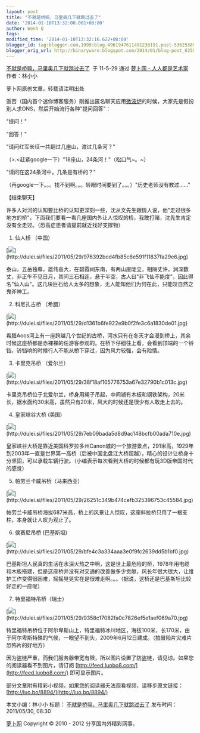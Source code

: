 ```yaml
---
layout: post
title: "不就是桥嘛，马里奥几下就跳过去了"
date: '2014-01-10T13:32:00.001+08:00'
author: Wenh Q
tags:
modified_time: '2014-01-10T13:32:16.622+08:00'
blogger_id: tag:blogger.com,1999:blog-4961947611491238191.post-536253891371655353
blogger_orig_url: http://binaryware.blogspot.com/2014/01/blog-post_6355.html
---
```

[不就是桥嘛，马里奥几下就跳过去了](http://luo.bo/8894/)  于 11-5-29 通过
[萝卜网 - 人人都是艺术家](http://luo.bo/) 作者：林小小

萝卜网原创文章，转载请注明出处

饭否（国内首个迷你博客服务）刚推出匿名聊天应用[微波炉](http://chat.fanfou.com/intro)的时候，大家先是假扮别人求ONS，然后开始流行各种"提问回答"：

"提问！"

"回答！"

"请问红军长征一共翻过几座山，渡过几条河？"

（>.<赶紧google一下）"18座山，24条河！"（松口气~。~）

"请问在这24条河中，几条是有桥的？"

（再google一下。。。找不到啊。。。转眼时间要到了。。。）"历史老师没有教过……"

【结束聊天】

许多人对河的认知要比桥的认知更深刻一些，沈从文先生跟情人说，他"走过很多地方的桥"，下面我们要看一看几座国内外让人惊叹的桥，我敢打赌，沈先生肯定没有全走过。（恐高症患者请提前就近找好支撑物）
 1. 仙人桥 （中国）

[![](https://images-blogger-opensocial.googleusercontent.com/gadgets/proxy?url=http%3A%2F%2Fdulei.si%2Ffiles%2F2011%2F05%2F29%2F976392bcd4fb85c6e591f11837fa29e6.jpg&container=blogger&gadget=a&rewriteMime=image%2F*)](http://dulei.si/files/2011/05/29/976392bcd4fb85c6e591f11837fa29e6.jpg)

泰山，五岳独尊，雄伟高大，在碧霞祠东南，有两山崖陡立，相隔丈许，涧深数丈，非正午不见日月，其间三石相连，悬于半空，古人曰"非飞仙不能度"，因此得名"仙人山"。这几块巨石给人太多的想象，无人能知他们为何在此，只能叹自然之鬼斧神工。

2. 科尼扎古桥 （希腊）

[![](https://images-blogger-opensocial.googleusercontent.com/gadgets/proxy?url=http%3A%2F%2Fdulei.si%2Ffiles%2F2011%2F05%2F29%2Fd1361b6fe922e9b0f2fe3c6a1830de01.jpg&container=blogger&gadget=a&rewriteMime=image%2F*)](http://dulei.si/files/2011/05/29/d1361b6fe922e9b0f2fe3c6a1830de01.jpg)

希腊Aoos河上有一座跨越几个世纪的古桥，河水只有在冬天才会漫到桥上，其余时候这座桥都是赤裸裸的任游客参观的。在桥下仔细往上看，会看到顶端的一个铃铛，铃铛响的时候行人不能从桥下穿过，因为风力较强，会有险情。

3. 卡里克吊桥 （爱尔兰）

[![](https://images-blogger-opensocial.googleusercontent.com/gadgets/proxy?url=http%3A%2F%2Fdulei.si%2Ffiles%2F2011%2F05%2F29%2F38f18af105776753a67e32790b1c013c.jpg&container=blogger&gadget=a&rewriteMime=image%2F*)](http://dulei.si/files/2011/05/29/38f18af105776753a67e32790b1c013c.jpg)

卡里克吊桥位于北爱尔兰，桥身用绳子吊起，中间铺有木板和钢铁架构，20米长，据水面约30米高，虽然只有20米，风大的时候还是很少有人敢走上去的。

4. 皇家峡谷大桥 (美国)

[![](https://images-blogger-opensocial.googleusercontent.com/gadgets/proxy?url=http%3A%2F%2Fdulei.si%2Ffiles%2F2011%2F05%2F29%2F7eb09bada5d8d9ac148bcfb00ada710e.jpg&container=blogger&gadget=a&rewriteMime=image%2F*)](http://dulei.si/files/2011/05/29/7eb09bada5d8d9ac148bcfb00ada710e.jpg)

皇家峡谷大桥是靠近美国科罗拉多州Canon城的一个旅游景点，291米高，1929年到2003年一直是世界第一高桥（后被中国北盘江大桥超越），精心的设计让桥身十分坚固，可以承载车辆行驶。（小编表示每次看到大桥的时候都有玩3D版帝国时代的感觉）

5. 帕劳兰卡威吊桥（马来西亚）

[![](https://images-blogger-opensocial.googleusercontent.com/gadgets/proxy?url=http%3A%2F%2Fdulei.si%2Ffiles%2F2011%2F05%2F29%2F26251c349b474cefb325396753c45584.jpg&container=blogger&gadget=a&rewriteMime=image%2F*)](http://dulei.si/files/2011/05/29/26251c349b474cefb325396753c45584.jpg)

帕劳兰卡威吊桥海拔687米高，桥上的风景让人惊叹，这座斜拉桥只用了一根支柱，本身就让人叹为观止了。

6. 侯赛尼吊桥 (巴基斯坦)

[![](https://images-blogger-opensocial.googleusercontent.com/gadgets/proxy?url=http%3A%2F%2Fdulei.si%2Ffiles%2F2011%2F05%2F29%2Fbfe4c3a334aaa3e0f9fc2639dd5b1bf0.jpg&container=blogger&gadget=a&rewriteMime=image%2F*)](http://dulei.si/files/2011/05/29/bfe4c3a334aaa3e0f9fc2639dd5b1bf0.jpg)

巴基斯坦人民真的生活在水深火热之中啊，这是世上最危险的桥，1978年用电缆和木板搭建，但是这座桥并没有对交通的改善做多少贡献，风长年很大很大，让维护工作变得很困难，摇摇晃晃实在是很难走啊。。。（据说，这桥还是巴基斯坦比较好走的一座呢）

7. 特里福特吊桥（瑞士）

[![](https://images-blogger-opensocial.googleusercontent.com/gadgets/proxy?url=http%3A%2F%2Fdulei.si%2Ffiles%2F2011%2F05%2F29%2F9358c17082fa0c7826ef5e1aef069a70.jpg&container=blogger&gadget=a&rewriteMime=image%2F*)](http://dulei.si/files/2011/05/29/9358c17082fa0c7826ef5e1aef069a70.jpg)

特里福特吊桥位于阿尔卑斯山上，特里福特冰川地区，海拔100米，长170米，由于阿尔卑斯特殊的气候，一眼望不到头，2009年6月12日建成。（拍冒险片灾难片恐怖片的好地方）

因为盗链严重，而我们服务器带宽有限，所以图片设置了防盗链，请见谅。如果您的阅读器看不到图片，请订阅
[http://feed.luobo8.com/](http://feed.luobo8.com/) 即可显示图片。

部分文章附有精彩小视频，如果您的阅读器无法观看视频，请移步原文链接：
[http://luo.bo/8894/](http://luo.bo/8894/)

本文小编：林小小 标题：
[不就是桥嘛，马里奥几下就跳过去了](http://luo.bo/8894/)
发布时间：2011/05/30, 08:30

[萝卜网](http://luo.bo/) Copyright © 2010 - 2012 分享国内外精彩网事。
